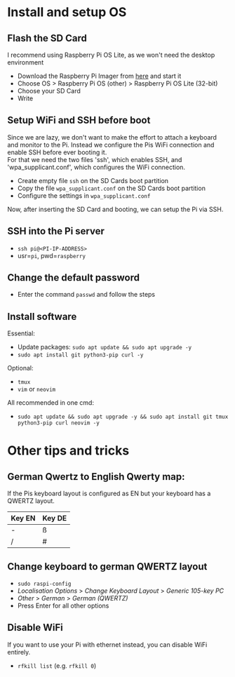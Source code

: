 # Install and setup OS

## Flash the SD Card
I recommend using Raspberry Pi OS Lite, as we won't need the desktop environment

- Download the Raspberry Pi Imager from [here](https://www.raspberrypi.org/software/) and start it
- Choose OS > Raspberry Pi OS (other) > Raspberry Pi OS Lite (32-bit)
- Choose your SD Card
- Write

## Setup WiFi and SSH before boot
Since we are lazy, we don't want to make the effort to attach a keyboard and monitor to the Pi. Instead we configure the Pis WiFi connection and enable SSH before ever booting it.<br>
For that we need the two files 'ssh', which enables SSH, and 'wpa_supplicant.conf', which configures the WiFi connection.

- Create empty file `ssh` on the SD Cards boot partition
- Copy the file `wpa_supplicant.conf` on the SD Cards boot partition
- Configure the settings in `wpa_supplicant.conf`

Now, after inserting the SD Card and booting, we can setup the Pi via SSH.

## SSH into the Pi server
- `ssh pi@<PI-IP-ADDRESS>`
- usr=`pi`, pwd=`raspberry`

## Change the default password
- Enter the command `passwd` and follow the steps

## Install software

Essential:
- Update packages: `sudo apt update && sudo apt upgrade -y`
- `sudo apt install git python3-pip curl -y`

Optional:
- `tmux`
- `vim` or `neovim`

All recommended in one cmd:
- `sudo apt update && sudo apt upgrade -y && sudo apt install git tmux python3-pip curl neovim -y`

# Other tips and tricks

## German Qwertz to English Qwerty map:
If the Pis keyboard layout is configured as EN but your keyboard has a QWERTZ layout.

|Key EN|Key DE|
|-|-|
|-|ß|
|/|#|

## Change keyboard to german QWERTZ layout
* `sudo raspi-config`
* *Localisation Options* > *Change Keyboard Layout* > *Generic 105-key PC*
* *Other* > *German* > *German (QWERTZ)*
* Press Enter for all other options

## Disable WiFi
If you want to use your Pi with ethernet instead, you can disable WiFi entirely.
- `rfkill list` (e.g. `rfkill 0`)